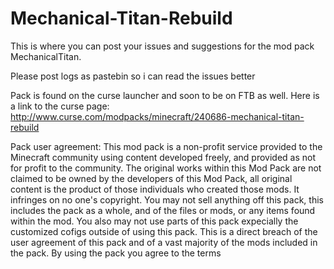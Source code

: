 # Mechanical-Titan-Rebuild

This is where you can post your issues and suggestions for the mod pack MechanicalTitan.

Please post logs as pastebin so i can read the issues better

Pack is found on the curse launcher and soon to be on FTB as well. Here is a link to the curse page: http://www.curse.com/modpacks/minecraft/240686-mechanical-titan-rebuild

Pack user agreement: This mod pack is a non-profit service provided to the Minecraft community using content developed freely, and provided as not for profit to the community. The original works within this Mod Pack are not claimed to be owned by the developers of this Mod Pack, all original content is the product of those individuals who created those mods. It infringes on no one's copyright. You may not sell anything off this pack, this includes the pack as a whole, and of the files or mods, or any items found within the mod. You also may not use parts of this pack expecially the customized cofigs outside of using this pack. This is a direct breach of the user agreement of this pack and of a vast majority of the mods included in the pack.‏ By using the pack you agree to the terms
